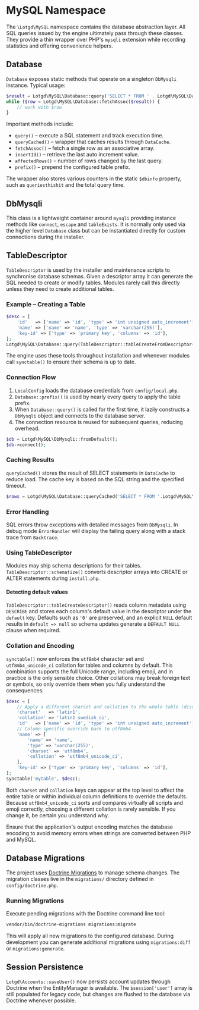 # MySQL Namespace

The `\Lotgd\MySQL` namespace contains the database abstraction layer.  All SQL queries issued by the engine ultimately pass through these classes.  They provide a thin wrapper over PHP's `mysqli` extension while recording statistics and offering convenience helpers.

## Database

`Database` exposes static methods that operate on a singleton `DbMysqli` instance.  Typical usage:

```php
$result = Lotgd\MySQL\Database::query('SELECT * FROM ' . Lotgd\MySQL\Database::prefix('accounts'));
while ($row = Lotgd\MySQL\Database::fetchAssoc($result)) {
    // work with $row
}
```

Important methods include:

- `query()` – execute a SQL statement and track execution time.
- `queryCached()` – wrapper that caches results through `DataCache`.
- `fetchAssoc()` – fetch a single row as an associative array.
- `insertId()` – retrieve the last auto increment value.
- `affectedRows()` – number of rows changed by the last query.
- `prefix()` – prepend the configured table prefix.

The wrapper also stores various counters in the static `$dbinfo` property, such as `queriesthishit` and the total query time.

## DbMysqli

This class is a lightweight container around `mysqli` providing instance methods like `connect`, `escape` and `tableExists`.  It is normally only used via the higher level `Database` class but can be instantiated directly for custom connections during the installer.

## TableDescriptor

`TableDescriptor` is used by the installer and maintenance scripts to synchronise database schemas.  Given a descriptor array it can generate the SQL needed to create or modify tables.  Modules rarely call this directly unless they need to create additional tables.

### Example – Creating a Table

```php
$desc = [
    'id'   => ['name' => 'id', 'type' => 'int unsigned auto_increment'],
    'name' => ['name' => 'name', 'type' => 'varchar(255)'],
    'key-id' => ['type' => 'primary key', 'columns' => 'id'],
];
Lotgd\MySQL\Database::query(TableDescriptor::tableCreateFromDescriptor('mytable', $desc));
```

The engine uses these tools throughout installation and whenever modules call `synctable()` to ensure their schema is up to date.

### Connection Flow

1. `LocalConfig` loads the database credentials from `config/local.php`.
2. `Database::prefix()` is used by nearly every query to apply the table prefix.
3. When `Database::query()` is called for the first time, it lazily constructs a `DbMysqli` object and connects to the database server.
4. The connection resource is reused for subsequent queries, reducing overhead.

```php
$db = Lotgd\MySQL\DbMysqli::fromDefault();
$db->connect();
```

### Caching Results

`queryCached()` stores the result of SELECT statements in `DataCache` to reduce load. The cache key is based on the SQL string and the specified timeout.

```php
$rows = Lotgd\MySQL\Database::queryCached('SELECT * FROM '.Lotgd\MySQL\Database::prefix('armor'), 3600);
```

### Error Handling

SQL errors throw exceptions with detailed messages from `DbMysqli`. In debug mode `ErrorHandler` will display the failing query along with a stack trace from `Backtrace`.

### Using TableDescriptor

Modules may ship schema descriptions for their tables. `TableDescriptor::schematize()` converts descriptor arrays into CREATE or ALTER statements during `install.php`.

#### Detecting default values

`TableDescriptor::tableCreateDescriptor()` reads column metadata using
`DESCRIBE` and stores each column's default value in the descriptor under the
`default` key. Defaults such as `'0'` are preserved, and an explicit `NULL`
default results in `default => null` so schema updates generate a `DEFAULT NULL`
clause when required.

### Collation and Encoding

`synctable()` now enforces the `utf8mb4` character set and
`utf8mb4_unicode_ci` collation for tables and columns by default. This
combination supports the full Unicode range, including emoji, and in
practice is the only sensible choice. Other collations may break foreign
text or symbols, so only override them when you fully understand the
consequences:

```php
$desc = [
    // Apply a different charset and collation to the whole table (discouraged)
    'charset'   => 'latin1',
    'collation' => 'latin1_swedish_ci',
    'id'   => ['name' => 'id', 'type' => 'int unsigned auto_increment'],
    // Column‑specific override back to utf8mb4
    'name' => [
        'name' => 'name',
        'type' => 'varchar(255)',
        'charset' => 'utf8mb4',
        'collation' => 'utf8mb4_unicode_ci',
    ],
    'key-id' => ['type' => 'primary key', 'columns' => 'id'],
];
synctable('mytable', $desc);
```

Both `charset` and `collation` keys can appear at the top level to affect the
entire table or within individual column definitions to override the defaults.
Because `utf8mb4_unicode_ci` sorts and compares virtually all scripts and
emoji correctly, choosing a different collation is rarely sensible. If you
change it, be certain you understand why.

Ensure that the application's output encoding matches the database encoding to
avoid memory errors when strings are converted between PHP and MySQL.

## Database Migrations

The project uses [Doctrine Migrations](https://www.doctrine-project.org/projects/migrations.html) to manage schema changes. The migration classes live in the `migrations/` directory defined in `config/doctrine.php`.

### Running Migrations

Execute pending migrations with the Doctrine command line tool:

```bash
vendor/bin/doctrine-migrations migrations:migrate
```

This will apply all new migrations to the configured database. During development you can generate additional migrations using `migrations:diff` or `migrations:generate`.

## Session Persistence

`Lotgd\Accounts::saveUser()` now persists account updates through Doctrine when the
EntityManager is available.  The `$session['user']` array is still populated for
legacy code, but changes are flushed to the database via Doctrine whenever
possible.


